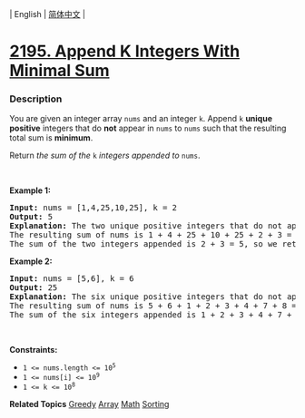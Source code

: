| English | [简体中文](README.md) |

# [2195. Append K Integers With Minimal Sum](https://leetcode.cn/problems/append-k-integers-with-minimal-sum)
 ### Description
<p>You are given an integer array <code>nums</code> and an integer <code>k</code>. Append <code>k</code> <strong>unique positive</strong> integers that do <strong>not</strong> appear in <code>nums</code> to <code>nums</code> such that the resulting total sum is <strong>minimum</strong>.</p>

<p>Return<em> the sum of the</em> <code>k</code> <em>integers appended to</em> <code>nums</code>.</p>

<p>&nbsp;</p>
<p><strong class="example">Example 1:</strong></p>

<pre>
<strong>Input:</strong> nums = [1,4,25,10,25], k = 2
<strong>Output:</strong> 5
<strong>Explanation:</strong> The two unique positive integers that do not appear in nums which we append are 2 and 3.
The resulting sum of nums is 1 + 4 + 25 + 10 + 25 + 2 + 3 = 70, which is the minimum.
The sum of the two integers appended is 2 + 3 = 5, so we return 5.</pre>

<p><strong class="example">Example 2:</strong></p>

<pre>
<strong>Input:</strong> nums = [5,6], k = 6
<strong>Output:</strong> 25
<strong>Explanation:</strong> The six unique positive integers that do not appear in nums which we append are 1, 2, 3, 4, 7, and 8.
The resulting sum of nums is 5 + 6 + 1 + 2 + 3 + 4 + 7 + 8 = 36, which is the minimum. 
The sum of the six integers appended is 1 + 2 + 3 + 4 + 7 + 8 = 25, so we return 25.
</pre>

<p>&nbsp;</p>
<p><strong>Constraints:</strong></p>

<ul>
	<li><code>1 &lt;= nums.length &lt;= 10<sup>5</sup></code></li>
	<li><code>1 &lt;= nums[i] &lt;= 10<sup>9</sup></code></li>
	<li><code>1 &lt;= k &lt;= 10<sup>8</sup></code></li>
</ul>

**Related Topics**  [Greedy](https://leetcode.cn/tag/greedy) [Array](https://leetcode.cn/tag/array) [Math](https://leetcode.cn/tag/math) [Sorting](https://leetcode.cn/tag/sorting) 